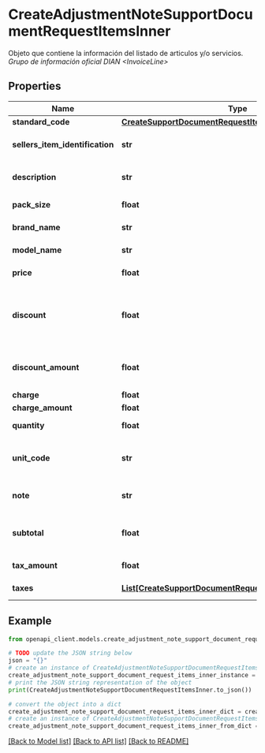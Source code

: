 # CreateAdjustmentNoteSupportDocumentRequestItemsInner

Objeto que contiene la información del listado de articulos y/o servicios. <br><i>Grupo de información oficial DIAN &lt;InvoiceLine&gt;</i>

## Properties

Name | Type | Description | Notes
------------ | ------------- | ------------- | -------------
**standard_code** | [**CreateSupportDocumentRequestItemsInnerStandardCode**](CreateSupportDocumentRequestItemsInnerStandardCode.md) |  | 
**sellers_item_identification** | **str** | Grupo de datos de identificación del artículo o servicio de acuerdo con el vendedor. &lt;br&gt;&lt;i&gt;Grupo de información oficial DIAN &amp;lt;SellersItemIdentification&amp;gt;&lt;/i&gt; | [optional] 
**description** | **str** | Nombre y descripción del articulo y/o servicio que se está vendiendo en esta linea del documento. &lt;br&gt;&lt;i&gt;Campo oficial DIAN &amp;lt;Description&amp;gt;&lt;/i&gt; | 
**pack_size** | **float** | Número de productos por empaque. &lt;br&gt;&lt;i&gt;Campo oficial DIAN &amp;lt;PackSizeNumeric&amp;gt;&lt;/i&gt; | [optional] 
**brand_name** | **str** | Marca del artículo. &lt;br&gt;&lt;i&gt;Campo oficial DIAN &amp;lt;BrandName&amp;gt;&lt;/i&gt; | [optional] 
**model_name** | **str** | Modelo del artículo. &lt;br&gt;&lt;i&gt;Campo oficial DIAN &amp;lt;ModelName&amp;gt;&lt;/i&gt; | [optional] 
**price** | **float** | Precio del articulo y/o servicio. &lt;br&gt;&lt;i&gt;Campo oficial DIAN &amp;lt;PriceAmount&amp;gt;&lt;/i&gt; | 
**discount** | **float** | Porcentaje de descuento del articulo y/o servicio. Se debe informar a nivel de ítem, si y solamente si el descuento afecta la base gravable del ítem. &lt;br&gt;&lt;i&gt;Campo oficial DIAN &amp;lt;/cac:AllowanceCharge/cbc:MultiplierFactorNumeric&amp;gt;&lt;/i&gt; | [optional] 
**discount_amount** | **float** | Valor de descuento del articulo y/o servicio. Se debe informar a nivel de ítem, si y solamente si el descuento afecta la base gravable del ítem. &lt;br&gt;&lt;i&gt;Campo oficial DIAN &amp;lt;/cac:AllowanceCharge/cbc:Amount&amp;gt;&lt;/i&gt; | [optional] 
**charge** | **float** | Porcentaje de cargo adicional aplicado articulo y/o servicio | [optional] 
**charge_amount** | **float** | Valor del cargo adicional del articulo y/o servicio | [optional] 
**quantity** | **float** | Cantidad del articulo y/o servicio. &lt;br&gt;&lt;i&gt;Campo oficial DIAN &amp;lt;InvoicedQuantity&amp;gt;&lt;/i&gt; | 
**unit_code** | **str** | Código de Unidad de medida del articulo y/o servicio. Se debe colocar el Código que corresponda de la tabla de unidades de la DIAN. &lt;br&gt;&lt;i&gt;Campo oficial DIAN &amp;lt;@unitCode&amp;gt;&lt;/i&gt; | 
**note** | **str** | Información Adicional o texto libre para añadir información del articulo y/o servicio. &lt;br&gt;&lt;i&gt;Campo oficial DIAN &amp;lt;Note&amp;gt;&lt;/i&gt; | [optional] 
**subtotal** | **float** | Subtotal del articulo y/o servicio. El subtotal de la línea es igual a la Cantidad x Precio Unidad menos Descuentos más Recargos que apliquen al articulo y/o servicio. &lt;br&gt;&lt;i&gt;Campo oficial DIAN &amp;lt;LineExtensionAmount&amp;gt;&lt;/i&gt; | 
**tax_amount** | **float** | Valor total de los impuestos aplicados al articulo y/o servicio. | 
**taxes** | [**List[CreateSupportDocumentRequestItemsInnerTaxesInner]**](CreateSupportDocumentRequestItemsInnerTaxesInner.md) | Array que contiene el listado de tributos/impuestos que aplican al articulo y/o servicio | [optional] 

## Example

```python
from openapi_client.models.create_adjustment_note_support_document_request_items_inner import CreateAdjustmentNoteSupportDocumentRequestItemsInner

# TODO update the JSON string below
json = "{}"
# create an instance of CreateAdjustmentNoteSupportDocumentRequestItemsInner from a JSON string
create_adjustment_note_support_document_request_items_inner_instance = CreateAdjustmentNoteSupportDocumentRequestItemsInner.from_json(json)
# print the JSON string representation of the object
print(CreateAdjustmentNoteSupportDocumentRequestItemsInner.to_json())

# convert the object into a dict
create_adjustment_note_support_document_request_items_inner_dict = create_adjustment_note_support_document_request_items_inner_instance.to_dict()
# create an instance of CreateAdjustmentNoteSupportDocumentRequestItemsInner from a dict
create_adjustment_note_support_document_request_items_inner_from_dict = CreateAdjustmentNoteSupportDocumentRequestItemsInner.from_dict(create_adjustment_note_support_document_request_items_inner_dict)
```
[[Back to Model list]](../README.md#documentation-for-models) [[Back to API list]](../README.md#documentation-for-api-endpoints) [[Back to README]](../README.md)


